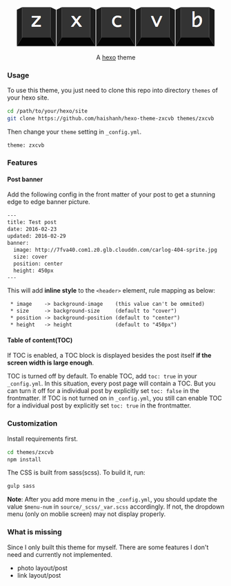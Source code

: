 <p align="center">
  <a href="http://zxcvb.hanhaishan.com">
    <img src="https://github.com/haishanh/hexo-theme-zxcvb/blob/master/_assets/zxcvb-black.png">
  </a>
  <p align="center">A <a href="https://hexo.io">hexo</a> theme</p>
</p>

### Usage

To use this theme, you just need to clone this repo into directory `themes` of your hexo site.

```sh
cd /path/to/your/hexo/site
git clone https://github.com/haishanh/hexo-theme-zxcvb themes/zxcvb
```

Then change your `theme` setting in `_config.yml`.

```text
theme: zxcvb
```

### Features

#### Post banner

Add the following config in the front matter of your post to get a stunning edge to edge banner picture.

```text
---
title: Test post
date: 2016-02-23
updated: 2016-02-29
banner:
  image: http://7fva40.com1.z0.glb.clouddn.com/carlog-404-sprite.jpg
  size: cover
  position: center
  height: 450px
---
```

This will add **inline style** to the `<header>` element, rule mapping as below:

```text
 * image    -> background-image    (this value can't be ommited)
 * size     -> background-size     (default to "cover")
 * position -> background-position (default to "center")
 * height   -> height              (default to "450px")
```

#### Table of content(TOC)

If TOC is enabled, a TOC block is displayed besides the post itself **if the screen width is large enough**.

TOC is turned off by default. To enable TOC, add `toc: true` in your `_config.yml`. In this situation, every post page will contain a TOC. But you can turn it off for a individual post by explicitly set `toc: false` in the frontmatter. If TOC is not turned on in `_config.yml`, you still can enable TOC for a individual post by explicitly set `toc: true` in the frontmatter.

### Customization

Install requirements first.

```sh
cd themes/zxcvb
npm install
```

The CSS is built from sass(scss). To build it, run:

```sh
gulp sass
```

**Note**: After you add more menu in the `_config.yml`, you should update the value `$menu-num` in `source/_scss/_var.scss` accordingly. If not, the dropdown menu (only on moblie screen) may not display properly.

### What is missing

Since I only built this theme for myself. There are some features I don't need and currently not implemented.

 * photo layout/post
 * link layout/post
